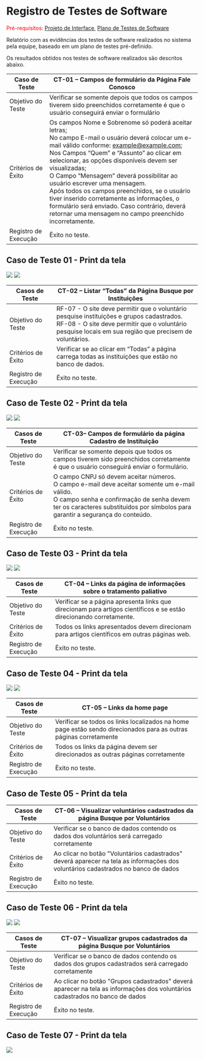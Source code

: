 # Registro de Testes de Software

<span style="color:red">Pré-requisitos: <a href="3-Projeto de Interface.md"> Projeto de Interface</a></span>, <a href="8-Plano de Testes de Software.md"> Plano de Testes de Software</a>

Relatório com as evidências dos testes de software realizados no sistema pela equipe, baseado em um plano de testes pré-definido.

Os resultados obtidos nos testes de software realizados são descritos abaixo. 


|Caso de Teste|CT-01 – Campos de formulário da Página Fale Conosco |
|-----|-----|
|Objetivo do Teste|Verificar se somente depois que todos os campos tiverem sido preenchidos corretamente é que o usuário conseguirá enviar o formulário|
|Critérios de Êxito|Os campos Nome e Sobrenome só poderá aceitar letras; <br>No campo E-mail o usuário deverá colocar um e-mail válido conforme: example@example.com;<br> Nos Campos “Quem” e “Assunto” ao clicar em selecionar, as opções disponíveis devem ser visualizadas; <br>O Campo “Mensagem” deverá possibilitar ao usuário escrever uma mensagem. <br>Após todos os campos preenchidos, se o usuário tiver inserido corretamente as informações, o formulário será enviado. Caso contrário, deverá retornar uma mensagem no campo preenchido incorretamente.|
|Registro de Execução  |Êxito no teste.  |

## Caso de Teste 01 - Print da tela

<img src="img/testefaleconosco.png">
<img src="img/testefaleconosco2.png">

|Casos de Teste|CT-02 – Listar “Todas” da Página Busque por Instituições |
|-----|-----|
|Objetivo do Teste  |RF-07 - O site deve permitir que o voluntário pesquise instituições e grupos cadastrados. <br>RF-08 - O site deve permitir que o voluntário pesquise locais em sua região que precisem de voluntários. |
|Critérios de Êxito|Verificar se ao clicar em “Todas” a página carrega todas as instituições que estão no banco de dados.|
|Registro de Execução|Êxito no teste.|

## Caso de Teste 02 - Print da tela

<img src="img/testebuscaint.png">
<img src="img/testebuscaint2.png">

|Casos de Teste|CT-03– Campos de formulário da página Cadastro de Instituição |
|-----|-----|
|Objetivo do Teste  |Verificar se somente depois que todos os campos tiverem sido preenchidos corretamente é que o usuário conseguirá enviar o formulário. |
|Critérios de Êxito|O campo CNPJ só devem aceitar números. <br> O campo e-mail deve aceitar somente um e-mail válido. <br>O campo senha e confirmação de senha devem ter os caracteres substituídos por símbolos para garantir a segurança do conteúdo. |
|Registro de Execução|Êxito no teste.|

## Caso de Teste 03 - Print da tela

<img src="img/testecadastro.png">
<img src="img/testecadastro2.png">

|Casos de Teste|CT-04 – Links da página de informações sobre o tratamento paliativo|
|-----|-----|
|Objetivo do Teste  |Verificar se a página apresenta links que direcionam para artigos científicos e se estão direcionando corretamente.|
|Critérios de Êxito|Todos os links apresentados devem direcionam para artigos científicos em outras páginas web.|
|Registro de Execução|Êxito no teste.|

## Caso de Teste 04 - Print da tela

<img src="img/testesobre.png">
<img src="img/testesobre2.png">


|Casos de Teste|CT-05 – Links da home page|
|-----|-----|
|Objetivo do Teste  |Verificar se todos os links localizados na home page estão sendo direcionados para as outras páginas corretamente|
|Critérios de Êxito|Todos os links da página devem ser direcionados as outras páginas corretamente|
|Registro de Execução|Êxito no teste.|

## Caso de Teste 05 - Print da tela

|Casos de Teste|CT-06 – Visualizar voluntários cadastrados da página Busque por Voluntários |
|-----|-----|
|Objetivo do Teste  |Verificar se o banco de dados contendo os dados dos voluntários será carregado corretamente |
|Critérios de Êxito|Ao clicar no botão "Voluntários cadastrados" deverá aparecer na tela as informações dos voluntários cadastrados no banco de dados|
|Registro de Execução|Êxito no teste.|

## Caso de Teste 06 - Print da tela

<img src="img/testebuscavol.png">
<img src="img/testebuscavol2.png">

|Casos de Teste| CT-07 – Visualizar grupos  cadastrados da página Busque por Voluntários|
|-----|-----|
|Objetivo do Teste  |Verificar se o banco de dados contendo os dados dos grupos cadastrados será carregado corretamente |
|Critérios de Êxito|Ao clicar no botão "Grupos cadastrados" deverá aparecer na tela as informações dos voluntários cadastrados no banco de dados|
|Registro de Execução|Êxito no teste.|

## Caso de Teste 07 - Print da tela

<img src="img/telabuscagrupos.png">
